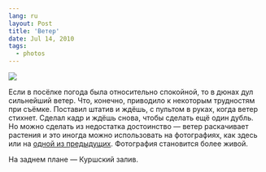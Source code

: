 ```yaml
---
lang: ru
layout: Post
title: 'Ветер'
date: Jul 14, 2010
tags:
  - photos
---
```


![](photo://2010-07-01_5D_7156_Artem_Sapegin)

Если в посёлке погода была относительно спокойной, то в дюнах дул сильнейший ветер. Что, конечно, приводило к некоторым трудностям при съёмке. Поставил штатив и ждёшь, с пультом в руках, когда ветер стихнет. Сделал кадр и ждёшь снова, чтобы сделать ещё один дубль. Но можно сделать из недостатка достоинство — ветер раскачивает растения и это иногда можно использовать на фотографиях, как здесь или на [одной из предыдущих](/blog/4553 "Закат на Куршской косе"). Фотография становится более живой.

На заднем плане — Куршский залив.
